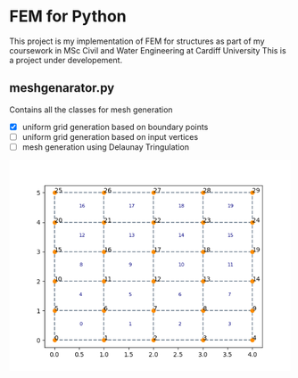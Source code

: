 # FEM for Python
This project is my implementation of FEM for structures as part of my coursework in MSc Civil and Water Engineering at Cardiff University
This is a project under developement.

## meshgenarator.py
Contains all the classes for mesh generation
- [x] uniform grid generation based on boundary points
- [ ] uniform grid generation based on input vertices
- [ ] mesh generation using Delaunay Tringulation

![uniform mesh example](images/mesh_example.png "Generated uniform mesh example")

